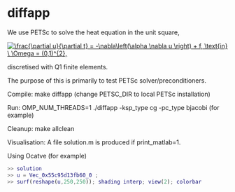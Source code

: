 # diffapp
We use PETSc to solve the heat equation in the unit square, 

<a href="https://www.codecogs.com/eqnedit.php?latex=\frac{\partial&space;u}{\partial&space;t}&space;=&space;-\nabla\left(\alpha&space;\nabla&space;u&space;\right)&space;&plus;&space;f,&space;\text{in}&space;\&space;\Omega&space;=&space;(0,1)^{2}." target="_blank"><img src="https://latex.codecogs.com/gif.latex?\frac{\partial&space;u}{\partial&space;t}&space;=&space;-\nabla\left(\alpha&space;\nabla&space;u&space;\right)&space;&plus;&space;f,&space;\text{in}&space;\&space;\Omega&space;=&space;(0,1)^{2}." title="\frac{\partial u}{\partial t} = -\nabla\left(\alpha \nabla u \right) + f, \text{in} \ \Omega = (0,1)^{2}," /></a>

discretised with Q1 finite elements.

The purpose of this is primarily to test PETSc solver/preconditioners.

Compile: make diffapp (change PETSC_DIR to local PETSc installation)

Run: OMP_NUM_THREADS=1 ./diffapp -ksp_type cg -pc_type bjacobi (for example)

Cleanup: make allclean

Visualisation: A file solution.m is produced if print_matlab=1. 

Using Ocatve (for example)

```matlab
>> solution
>> u = Vec_0x55c95d13fb60_0 ;
>> surf(reshape(u,250,250)); shading interp; view(2); colorbar
```


